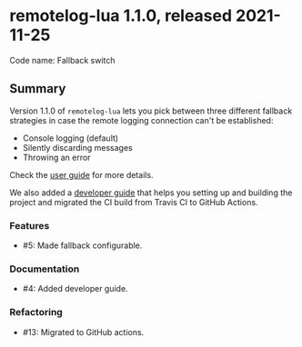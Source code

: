 # remotelog-lua 1.1.0, released 2021-11-25

Code name: Fallback switch

## Summary

Version 1.1.0 of `remotelog-lua` lets you pick between three different fallback strategies in case the remote logging connection can't be established:

* Console logging (default)
* Silently discarding messages
* Throwing an error

Check the [user guide](../user_guide/user_guide.md) for more details.

We also added a [developer guide](../developer_guide/developer_guide.md) that helps you setting up and building the project and migrated the CI build from Travis CI to GitHub Actions.

### Features

* #5: Made fallback configurable.

### Documentation

* #4: Added developer guide.

### Refactoring

* #13: Migrated to GitHub actions.